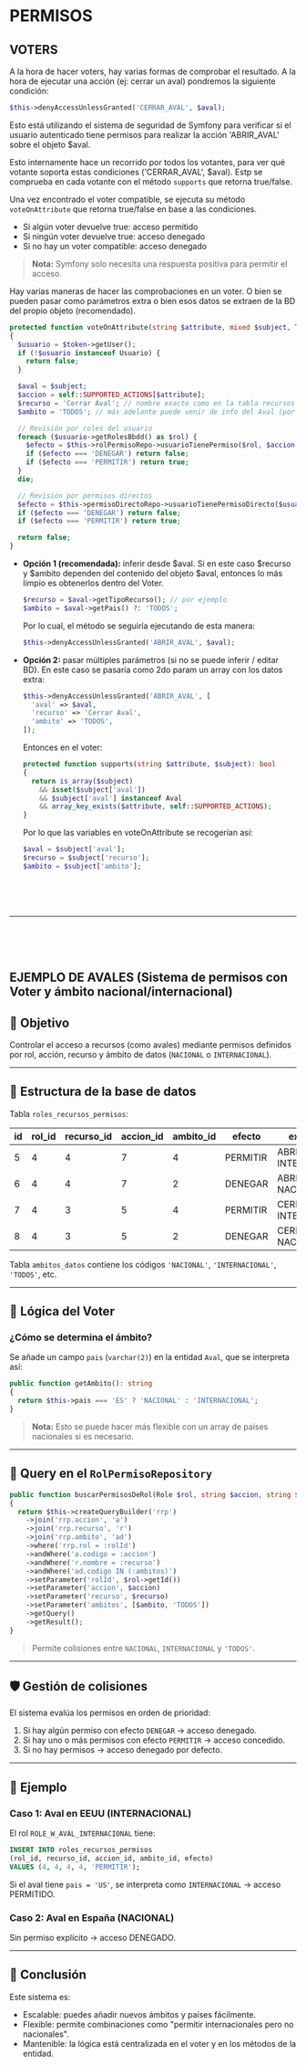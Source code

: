 # PERMISOS
## VOTERS
<p>
  A la hora de hacer voters, hay varias formas de comprobar el resultado. A la hora de ejecutar una acción (ej: cerrar un aval) pondremos la siguiente condición:

  ```php
  $this->denyAccessUnlessGranted('CERRAR_AVAL', $aval);
  ```

  Esto está utilizando el sistema de seguridad de Symfony para verificar si el usuario autenticado tiene permisos para realizar la acción 'ABRIR_AVAL' sobre el objeto $aval.

  Esto internamente hace un recorrido por todos los votantes, para ver qué votante soporta estas condiciones ('CERRAR_AVAL', $aval). Estp se comprueba en cada votante con el método `supports` que retorna true/false.

  Una vez encontrado el voter compatible, se ejecuta su método `voteOnAttribute` que retorna true/false en base a las condiciones.
  - Si algún voter devuelve true: acceso permitido
  - Si ningún voter devuelve true: acceso denegado
  - Si no hay un voter compatible: acceso denegado

  > **Nota:** Symfony solo necesita una respuesta positiva para permitir el acceso.

  Hay varias maneras de hacer las comprobaciones en un voter. O bien se pueden pasar como parámetros extra o bien esos datos se extraen de la BD del propio objeto (recomendado).

  ```php
  protected function voteOnAttribute(string $attribute, mixed $subject, TokenInterface $token): bool
  {
    $usuario = $token->getUser();
    if (!$usuario instanceof Usuario) {
      return false;
    }

    $aval = $subject;
    $accion = self::SUPPORTED_ACTIONS[$attribute];
    $recurso = 'Cerrar Aval'; // nombre exacto como en la tabla recursos
    $ambito = 'TODOS'; // más adelante puede venir de info del Aval (por país, etc)

    // Revisión por roles del usuario
    foreach ($usuario->getRolesBbdd() as $rol) {
      $efecto = $this->rolPermisoRepo->usuarioTienePermiso($rol, $accion, $recurso, $ambito);
      if ($efecto === 'DENEGAR') return false;
      if ($efecto === 'PERMITIR') return true;
    }
    die;

    // Revisión por permisos directos
    $efecto = $this->permisoDirectoRepo->usuarioTienePermisoDirecto($usuario, $accion, $recurso, $ambito);
    if ($efecto === 'DENEGAR') return false;
    if ($efecto === 'PERMITIR') return true;

    return false;
  }
  ```

  - **Opción 1 (recomendada):** inferir desde $aval. Si en este caso $recurso y $ambito dependen del contenido del objeto $aval, entonces lo más limpio es obtenerlos dentro del Voter.
    ```php
    $recurso = $aval->getTipoRecurso(); // por ejemplo
    $ambito = $aval->getPais() ?: 'TODOS';
    ```
    Por lo cual, el método se seguiría ejecutando de esta manera:
    ```php
    $this->denyAccessUnlessGranted('ABRIR_AVAL', $aval);
    ```

  - **Opción 2:** pasar múltiples parámetros (si no se puede inferir / editar BD). En este caso se pasaría como 2do param un array con los datos extra:
    ```php
    $this->denyAccessUnlessGranted('ABRIR_AVAL', [
      'aval' => $aval,
      'recurso' => 'Cerrar Aval',
      'ambito' => 'TODOS',
    ]);
    ```
    Entonces en el voter:
    ```php
    protected function supports(string $attribute, $subject): bool
    {
      return is_array($subject)
        && isset($subject['aval'])
        && $subject['aval'] instanceof Aval
        && array_key_exists($attribute, self::SUPPORTED_ACTIONS);
    }
    ```

    Por lo que las variables en voteOnAttribute se recogerían así:
    ```php
    $aval = $subject['aval'];
    $recurso = $subject['recurso'];
    $ambito = $subject['ambito'];
    ```
</p>

<br><br><br><hr><br><br><br>

## EJEMPLO DE AVALES (Sistema de permisos con Voter y ámbito nacional/internacional)

## 🎯 Objetivo
Controlar el acceso a recursos (como avales) mediante permisos definidos por rol, acción, recurso y ámbito de datos (`NACIONAL` o `INTERNACIONAL`).

---

## 🧱 Estructura de la base de datos

Tabla `roles_recursos_permisos`:

| id | rol_id | recurso_id | accion_id | ambito_id | efecto   | explicación               |
|----|--------|------------|-----------|-----------|----------|---------------------------|
| 5  | 4      | 4          | 7         | 4         | PERMITIR | ABRIR AVAL INTERNACIONAL  |
| 6  | 4      | 4          | 7         | 2         | DENEGAR  | ABRIR AVAL NACIONAL       |
| 7  | 4      | 3          | 5         | 4         | PERMITIR | CERRAR AVAL INTERNACIONAL |
| 8  | 4      | 3          | 5         | 2         | DENEGAR  | CERRAR AVAL NACIONAL      |

Tabla `ambitos_datos` contiene los códigos `'NACIONAL'`, `'INTERNACIONAL'`, `'TODOS'`, etc.

---

## 🧠 Lógica del Voter

### ¿Cómo se determina el ámbito?
Se añade un campo `pais` (`varchar(2)`) en la entidad `Aval`, que se interpreta así:

```php
public function getAmbito(): string
{
  return $this->pais === 'ES' ? 'NACIONAL' : 'INTERNACIONAL';
}
```

> **Nota:** Esto se puede hacer más flexible con un array de países nacionales si es necesario.

---

## 🔎 Query en el `RolPermisoRepository`

```php
public function buscarPermisosDeRol(Role $rol, string $accion, string $recurso, string $ambito): array
{
  return $this->createQueryBuilder('rrp')
    ->join('rrp.accion', 'a')
    ->join('rrp.recurso', 'r')
    ->join('rrp.ambito', 'ad')
    ->where('rrp.rol = :rolId')
    ->andWhere('a.codigo = :accion')
    ->andWhere('r.nombre = :recurso')
    ->andWhere('ad.codigo IN (:ambitos)')
    ->setParameter('rolId', $rol->getId())
    ->setParameter('accion', $accion)
    ->setParameter('recurso', $recurso)
    ->setParameter('ambitos', [$ambito, 'TODOS'])
    ->getQuery()
    ->getResult();
}
```

> Permite colisiones entre `NACIONAL`, `INTERNACIONAL` y `'TODOS'`.

---

## 🛡️ Gestión de colisiones

El sistema evalúa los permisos en orden de prioridad:

1. Si hay algún permiso con efecto `DENEGAR` → acceso denegado.
2. Si hay uno o más permisos con efecto `PERMITIR` → acceso concedido.
3. Si no hay permisos → acceso denegado por defecto.

---

## 🧪 Ejemplo

### Caso 1: Aval en EEUU (INTERNACIONAL)
El rol `ROLE_W_AVAL_INTERNACIONAL` tiene:

```sql
INSERT INTO roles_recursos_permisos 
(rol_id, recurso_id, accion_id, ambito_id, efecto) 
VALUES (4, 4, 4, 4, 'PERMITIR');
```

Si el aval tiene `pais = 'US'`, se interpreta como `INTERNACIONAL` → acceso PERMITIDO.

### Caso 2: Aval en España (NACIONAL)
Sin permiso explícito → acceso DENEGADO.

---

## 📌 Conclusión

Este sistema es:

- Escalable: puedes añadir nuevos ámbitos y países fácilmente.
- Flexible: permite combinaciones como "permitir internacionales pero no nacionales".
- Mantenible: la lógica está centralizada en el voter y en los métodos de la entidad.